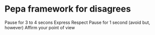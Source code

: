 
# Pepa framework for disagrees

Pause for 3 to 4 secons
Express Respect
Pause for 1 second (avoid but, however)
Affirm your point of view


